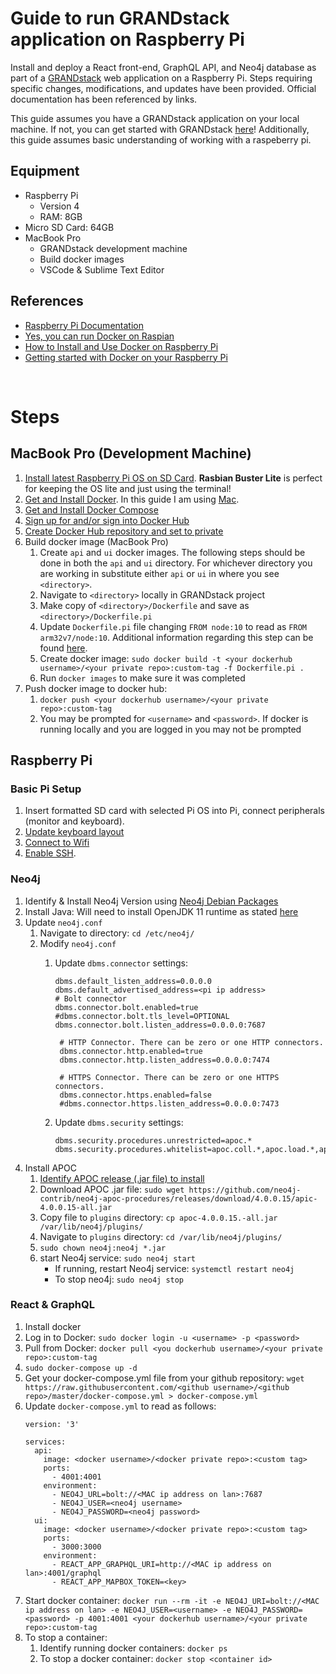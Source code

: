 # Guide to run GRANDstack application on Raspberry Pi #

Install and deploy a React front-end, GraphQL API, and Neo4j database as part of a [GRANDstack](https://grandstack.io/) web application on a Raspberry Pi. Steps requiring specific changes, modifications, and updates have been provided. Official documentation has been referenced by links.

This guide assumes you have a GRANDstack application on your local machine. If not, you can get started with GRANDstack [here](https://grandstack.io/docs/getting-started-neo4j-graphql)! Additionally, this guide assumes basic understanding of working with a raspeberry pi.

## Equipment ##
* Raspberry Pi
  * Version 4
  * RAM: 8GB
* Micro SD Card: 64GB
* MacBook Pro
  * GRANDstack development machine
  * Build docker images
  * VSCode & Sublime Text Editor

## References ##
- [Raspberry Pi Documentation](https://www.raspberrypi.org/documentation/)
- [Yes, you can run Docker on Raspian](https://withblue.ink/2019/07/13/yes-you-can-run-docker-on-raspbian.html)
- [How to Install and Use Docker on Raspberry Pi](https://linuxize.com/post/how-to-install-and-use-docker-on-raspberry-pi/)
- [Getting started with Docker on your Raspberry Pi](https://blog.hypriot.com/getting-started-with-docker-on-your-arm-device/)

&nbsp; <!-- extra line break -->

# Steps #
## MacBook Pro (Development Machine) ##
1. [Install latest Raspberry Pi OS on SD Card](https://www.raspberrypi.org/documentation/installation/installing-images/). **Rasbian Buster Lite** is perfect for keeping the OS lite and just using the terminal!
1. [Get and Install Docker](https://docs.docker.com/get-docker/). In this guide I am using [Mac](https://docs.docker.com/docker-for-mac/install/).
1. [Get and Install Docker Compose](https://docs.docker.com/compose/install/)
1. [Sign up for and/or sign into Docker Hub](https://hub.docker.com/)
1. [Create Docker Hub repository and set to private](https://docs.docker.com/docker-hub/repos/)
1. Build docker image (MacBook Pro)
    1. Create `api` and `ui` docker images. The following steps should be done in both the `api` and `ui` directory. For whichever directory you are working in substitute either `api` or `ui` in where you see `<directory>`.
    1. Navigate to `<directory>` locally in GRANDstack project
    1. Make copy of `<directory>/Dockerfile` and save as `<directory>/Dockerfile.pi`
    1. Update `Dockerfile.pi` file changing `FROM node:10` to read as `FROM arm32v7/node:10`. Additional information regarding this step can be found [here](https://hub.docker.com/r/arm32v7/node/).
    1. Create docker image: `sudo docker build -t <your dockerhub username>/<your private repo>:custom-tag -f Dockerfile.pi .`
    1. Run `docker images` to make sure it was completed
1. Push docker image to docker hub: 
    1. `docker push <your dockerhub username>/<your private repo>:custom-tag`
    1. You may be prompted for `<username>` and `<password>`. If docker is running locally and you are logged in you may not be prompted

## Raspberry Pi ##

### Basic Pi Setup ###
1. Insert formatted SD card with selected Pi OS into Pi, connect peripherals (monitor and keyboard).
1. [Update keyboard layout](https://scribles.net/changing-keyboard-layout-on-raspberry-pi/)
1. [Connect to Wifi](https://www.raspberrypi.org/documentation/configuration/wireless/wireless-cli.md)
1. [Enable SSH](https://www.raspberrypi.org/documentation/remote-access/ssh/).
<!-- 
1. **Create SSH key for SSH'ing**
	1. **[Come back to later](https://www.raspberrypi.org/documentation/configuration/security.md)**
1. SSH Hardening (securing SSH)
	1. **come back to later**
-->

### Neo4j ###
1. Identify & Install Neo4j Version using [Neo4j Debian Packages](https://debian.neo4j.com/)
1. Install Java: Will need to install OpenJDK 11 runtime as stated [here](https://neo4j.com/docs/operations-manual/current/installation/linux/debian/?_ga=2.196841515.687545963.1608309763-1865895428.1586215484)
1. Update `neo4j.conf`
    1. Navigate to directory: `cd /etc/neo4j/`
    1. Modify `neo4j.conf`
        1. Update `dbms.connector` settings:

            ```
            dbms.default_listen_address=0.0.0.0
            dbms.default_advertised_address=<pi ip address>
            # Bolt connector
            dbms.connector.bolt.enabled=true
            #dbms.connector.bolt.tls_level=OPTIONAL
            dbms.connector.bolt.listen_address=0.0.0.0:7687
                
             # HTTP Connector. There can be zero or one HTTP connectors.
             dbms.connector.http.enabled=true
             dbms.connector.http.listen_address=0.0.0.0:7474
                
             # HTTPS Connector. There can be zero or one HTTPS connectors.
             dbms.connector.https.enabled=false
             #dbms.connector.https.listen_address=0.0.0.0:7473
            ```
        1. Update `dbms.security` settings:
            ```
            dbms.security.procedures.unrestricted=apoc.*
            dbms.security.procedures.whitelist=apoc.coll.*,apoc.load.*,apoc.*
            ```
            <!-- TODO: Address 0.0.0.0 for sensitive data -->  
1. Install APOC
    1. [Identify APOC release (.jar file) to install](https://github.com/neo4j-contrib/neo4j-apoc-procedures/releases/)
    1. Download APOC .jar file: `sudo wget https://github.com/neo4j-contrib/neo4j-apoc-procedures/releases/download/4.0.0.15/apic-4.0.0.15-all.jar`
    1. Copy file to `plugins` directory: `cp apoc-4.0.0.15.-all.jar /var/lib/neo4j/plugins/`
    1. Navigate to `plugins` directory: `cd /var/lib/neo4j/plugins/`
    1. `sudo chown neo4j:neo4j *.jar`
    1. start Neo4j service: `sudo neo4j start`
        - If running, restart Neo4j service: `systemctl restart neo4j`
        - To stop neo4j: `sudo neo4j stop`
<!-- TODO
1.Add step to connect external SSD
https://www.raspberrypi.org/documentation/configuration/external-storage.md
-->

### React & GraphQL ###
1. Install docker <!-- TODO: expand this -->
1. Log in to Docker: `sudo docker login -u <username> -p <password>`
1. Pull from Docker: `docker pull <you dockerhub username>/<your private repo>:custom-tag`
1. `sudo docker-compose up -d`	
1. Get your docker-compose.yml file from your github repository: `wget https://raw.githubusercontent.com/<github username>/<github repo>/master/docker-compose.yml > docker-compose.yml`
1. Update `docker-compose.yml` to read as follows:
    ```
    version: '3'
    
    services: 
      api:
        image: <docker username>/<docker private repo>:<custom tag>
        ports:
          - 4001:4001
        environment:
          - NEO4J_URL=bolt://<MAC ip address on lan>:7687
          - NEO4J_USER=<neo4j username>
          - NEO4J_PASSWORD=<neo4j password>
      ui:
        image: <docker username>/<docker private repo>:<custom tag>
        ports:
          - 3000:3000
        environment:
          - REACT_APP_GRAPHQL_URI=http://<MAC ip address on lan>:4001/graphql
          - REACT_APP_MAPBOX_TOKEN=<key>
    ```
1. Start docker container: `docker run --rm -it -e NEO4J_URI=bolt://<MAC ip address on lan> -e NEO4J_USER=<username> -e NEO4J_PASSWORD=<password> -p 4001:4001 <your dockerhub username>/<your private repo>:custom-tag`
1. To stop a container: 
    1. Identify running docker containers: `docker ps`
    1. To stop a docker container: `docker stop <container id>`


